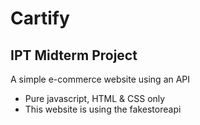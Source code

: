 # Cartify

## IPT Midterm Project

A simple e-commerce website using an API

- Pure javascript, HTML & CSS only
- This website is using the fakestoreapi